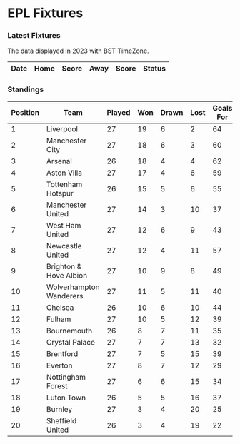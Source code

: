 # EPL Fixtures

### Latest Fixtures

The data displayed in 2023 with BST TimeZone.

<!-- START_TABLE -->
| Date | Home | Score | Away | Score | Status |
|-------------|--------|--------------|--------|--------------|--------|
<!-- END_TABLE -->

### Standings

<!-- START_STANDINGS -->
| Position | Team | Played | Won | Drawn | Lost | Goals For | Goals Against | Goal Difference | Points |
|----------|------|--------|-----|-------|------|-----------|---------------|-----------------|--------|
| 1 | Liverpool | 27 | 19 | 6 | 2 | 64 | 25 | 39 | 63 |
| 2 | Manchester City | 27 | 18 | 6 | 3 | 60 | 27 | 33 | 60 |
| 3 | Arsenal | 26 | 18 | 4 | 4 | 62 | 23 | 39 | 58 |
| 4 | Aston Villa | 27 | 17 | 4 | 6 | 59 | 37 | 22 | 55 |
| 5 | Tottenham Hotspur | 26 | 15 | 5 | 6 | 55 | 39 | 16 | 50 |
| 6 | Manchester United | 27 | 14 | 3 | 10 | 37 | 37 | 0 | 45 |
| 7 | West Ham United | 27 | 12 | 6 | 9 | 43 | 47 | -4 | 42 |
| 8 | Newcastle United | 27 | 12 | 4 | 11 | 57 | 45 | 12 | 40 |
| 9 | Brighton & Hove Albion | 27 | 10 | 9 | 8 | 49 | 44 | 5 | 39 |
| 10 | Wolverhampton Wanderers | 27 | 11 | 5 | 11 | 40 | 43 | -3 | 38 |
| 11 | Chelsea | 26 | 10 | 6 | 10 | 44 | 43 | 1 | 36 |
| 12 | Fulham | 27 | 10 | 5 | 12 | 39 | 42 | -3 | 35 |
| 13 | Bournemouth | 26 | 8 | 7 | 11 | 35 | 47 | -12 | 31 |
| 14 | Crystal Palace | 27 | 7 | 7 | 13 | 32 | 47 | -15 | 28 |
| 15 | Brentford | 27 | 7 | 5 | 15 | 39 | 50 | -11 | 26 |
| 16 | Everton | 27 | 8 | 7 | 12 | 29 | 37 | -8 | 25 |
| 17 | Nottingham Forest | 27 | 6 | 6 | 15 | 34 | 49 | -15 | 24 |
| 18 | Luton Town | 26 | 5 | 5 | 16 | 37 | 54 | -17 | 20 |
| 19 | Burnley | 27 | 3 | 4 | 20 | 25 | 60 | -35 | 13 |
| 20 | Sheffield United | 26 | 3 | 4 | 19 | 22 | 66 | -44 | 13 |
<!-- END_STANDINGS -->
